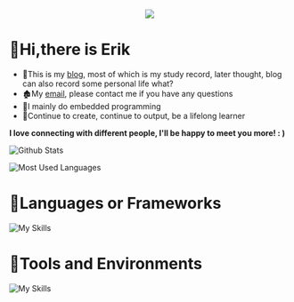 <h3 align="center">
  <a href="https://git.io/typing-svg">
    <img
      src="https://readme-typing-svg.herokuapp.com?font=Charis+SIL&size=30&duration=3000&color=F70000&center=true&vCenter=true&lines=Hello%2C+There!;This+is+Erik;Nice+to+meet+you!">
  </a>
  </h1>


# 👋Hi,there is Erik


- 🍎This is my [blog](https://waterare.github.io), most of which is my study record, later thought, blog can also record some personal life what?
- 🏚️My [email](chaopingxie@foxmail.com), please contact me if you have any questions
- 🌸I mainly do embedded programming
- 🌵Continue to create, continue to output, be a lifelong learner

**I love connecting with different people, I'll be happy to meet you more! : )**



![Github Stats](https://github-readme-stats.vercel.app/api?username=waterare&show_icons=true&theme=gruvbox&count_private=true)

![Most Used Languages](https://github-readme-stats.vercel.app/api/top-langs/?username=waterare&theme=gruvbox&layout=compact)

# 🍑Languages or Frameworks

![My Skills](https://skillicons.dev/icons?i=c,cpp,cmake,python,java,arduino,css,html,js,md,mysql,spring,vue,electron,go,matlab,nodejs,qt&theme=light&perline=9)

# 🍎Tools and Environments

![My Skills](https://skillicons.dev/icons?i=docker,git,gradle,idea,linux,vscode,github,ae,au,pr,ae,ps,docker&theme=light&perline=9)



<!-- <p align="left">
  <a href="https://www.cprogramming.com/" target="_blank" rel="noreferrer">
    <img
      src="https://img.shields.io/badge/C-00599C?style=for-the-badge&logo=c&logoColor=white"
      alt="c"
    />
  </a>
 <a href="https://www.w3schools.com/cpp/" target="_blank" rel="noreferrer">
    <img
      src="https://img.shields.io/badge/C%2B%2B-00599C?style=for-the-badge&logo=c%2B%2B&logoColor=white"
      alt="cplusplus"
    />
  </a>
<a href="https://www.python.org" target="_blank" rel="noreferrer">
    <img
      src="https://img.shields.io/badge/Python-FFD43B?style=for-the-badge&logo=python&logoColor=blue"
      alt="python"
    />
  </a>
  <a href="https://zh.wikipedia.org/zh-tw/Linux" target="_blank" rel="noreferrer">
    <img
      src="https://img.shields.io/badge/Linux-FCC624?style=for-the-badge&logo=linux&logoColor=black"
      alt="linux"
    />
  </a> 
 <a href="https://www.arduino.cc/" target="_blank" rel="noreferrer">
    <img
      src="https://img.shields.io/badge/Arduino-00878F?style=for-the-badge&logo=Arduino&logoColor=white"
      alt="arduino"
    />
  </a> 
    <a href="https://www.st.com/en/microcontrollers-microprocessors/stm32-32-bit-arm-cortex-mcus.html" target="_blank" rel="noreferrer">
    <img
      src="https://img.shields.io/badge/STM32-03234B?style=for-the-badge&logo=stmicroelectronics&logoColor=white"
      alt="stm32"
    />
  </a> 
     <a href="https://lceda.cn/" target="_blank" rel="noreferrer">
    <img
      src="https://img.shields.io/badge/ICEDA-1765F6?style=for-the-badge&logo=easyeda&logoColor=white"
      alt="eda"
    />
  </a> 
             <a href="https://hexo.io/zh-cn/index.html/" target="_blank" rel="noreferrer">
    <img
      src="https://img.shields.io/badge/Hexo-0E83CD?style=for-the-badge&logo=Hexo&logoColor=white"
      alt="hexo"
    />
  </a> 
                 <a href="https://www.altium.com/altium-designer" target="_blank" rel="noreferrer">
    <img
      src="https://img.shields.io/badge/Atiumdesigner-A5915F?style=for-the-badge&logo=altiumdesigner&logoColor=white"
      alt="ad"
    />
  </a> 
                     <a href="https://ubuntu.com/download" target="_blank" rel="noreferrer">
    <img
      src="https://img.shields.io/badge/Ubuntu-E95420?style=for-the-badge&logo=ubuntu&logoColor=black"
      alt="ubuntu"
    />
  </a> 
                           <a href="https://www.markdownguide.org/" target="_blank" rel="noreferrer">
    <img
      src="https://img.shields.io/badge/markdown-000000?style=for-the-badge&logo=markdown&logoColor=white"
      alt="markdown"
    />
  </a> 
                             <a href="https://www.labcenter.com/" target="_blank" rel="noreferrer">
    <img
      src="https://img.shields.io/badge/proteus-1C79B3?style=for-the-badge&logo=proteus&logoColor=white"
      alt="proteus"
    />
<<<<<<< HEAD
  </a>  -->

